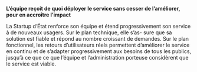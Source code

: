 __L’équipe reçoit de quoi déployer le service sans cesser de l’améliorer, pour en accroître l’impact__

La Startup d’État renforce son équipe et étend progressivement son service à de nouveaux usagers. Sur le plan technique, elle s’as-
sure que sa solution est fiable et répond au nombre croissant de demandes. Sur le plan fonctionnel, les retours d’utilisateurs réels
permettent d’améliorer le service en continu et de s’adapter progressivement aux besoins de tous les publics, jusqu’à ce que ce que l’équipe et l’administration porteuse considèrent que le service est viable.
